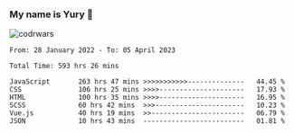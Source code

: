### My name is Yury 👋 
![codrwars](https://www.codewars.com/users/litury/badges/micro) 


<!--START_SECTION:waka-->

```text
From: 28 January 2022 - To: 05 April 2023

Total Time: 593 hrs 26 mins

JavaScript       263 hrs 47 mins >>>>>>>>>>>--------------   44.45 %
CSS              106 hrs 25 mins >>>>---------------------   17.93 %
HTML             100 hrs 35 mins >>>>---------------------   16.95 %
SCSS             60 hrs 42 mins  >>>----------------------   10.23 %
Vue.js           40 hrs 19 mins  >>-----------------------   06.79 %
JSON             10 hrs 43 mins  -------------------------   01.81 %
```

<!--END_SECTION:waka-->

